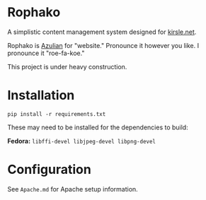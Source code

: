 # Rophako

A simplistic content management system designed for
[kirsle.net](http://www.kirsle.net/).

Rophako is [Azulian](http://www.kirsle.net/wizards/translator.html) for
"website." Pronounce it however you like. I pronounce it "roe-fa-koe."

This project is under heavy construction.

# Installation

`pip install -r requirements.txt`

These may need to be installed for the dependencies to build:

**Fedora:** `libffi-devel libjpeg-devel libpng-devel`

# Configuration

See `Apache.md` for Apache setup information.
